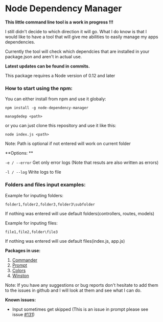 # Node Dependency Manager

**This little command line tool is a work in progress !!!**

I still didn't decide to which direction it will go. What I do know is
that I would like to have a tool that will give me abilities to easily manage my apps dependencies.

Currently the tool will check which dependcies that are installed in
your package.json and aren't in actual use.

**Latest updates can be found in commits.**

This package requires a Node version of 0.12 and later

### How to start using the npm:

You can either install from npm and use it globaly:

```npm install -g node-dependency-manager``` 

```managdedep <path>```

or you can just clone this repository and use it like this:

```node index.js <path>```

Note: Path is optional if not entered will work on current folder

**Options: **

`-e / --error` Get only error logs (Note that resuts are also written as errors)

`-l / --log` Write logs to file

### Folders and files input examples:

Example for inputing folders:

    folder1,folder2,folder3,folder3\subfolder

If nothing was entered will use default folders(controllers, routes, models)

Example for inputing files:

    file1,file2,folder\file3

If nothing was entered will use default files(index.js, app.js)

**Packages in use:**
1. [Commander](https://github.com/tj/commander.js/ "Commander github")
2. [Prompt](https://github.com/flatiron/prompt "Prompt github")
3. [Colors](https://github.com/Marak/colors.js "Colors github")
4. [Winston](https://github.com/winstonjs/winston "Winston github")

Note: If you have any suggestions or bug reports don't hesitate to add
them to the issues in github and I will look at them and see what I can do.

**Known issues:**
- Input sometimes get skipped (This is an issue in prompt please see issue [#131](https://github.com/flatiron/prompt/issues/132))